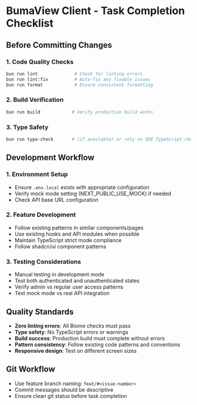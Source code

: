 # BumaView Client - Task Completion Checklist

## Before Committing Changes

### 1. Code Quality Checks
```bash
bun run lint              # Check for linting errors
bun run lint:fix          # Auto-fix any fixable issues
bun run format            # Ensure consistent formatting
```

### 2. Build Verification
```bash
bun run build            # Verify production build works
```

### 3. Type Safety
```bash
bun run type-check       # (if available) or rely on IDE TypeScript checking
```

## Development Workflow

### 1. Environment Setup
- Ensure `.env.local` exists with appropriate configuration
- Verify mock mode setting (NEXT_PUBLIC_USE_MOCK) if needed
- Check API base URL configuration

### 2. Feature Development
- Follow existing patterns in similar components/pages
- Use existing hooks and API modules when possible
- Maintain TypeScript strict mode compliance
- Follow shadcn/ui component patterns

### 3. Testing Considerations
- Manual testing in development mode
- Test both authenticated and unauthenticated states
- Verify admin vs regular user access patterns
- Test mock mode vs real API integration

## Quality Standards
- **Zero linting errors**: All Biome checks must pass
- **Type safety**: No TypeScript errors or warnings
- **Build success**: Production build must complete without errors
- **Pattern consistency**: Follow existing code patterns and conventions
- **Responsive design**: Test on different screen sizes

## Git Workflow
- Use feature branch naming: `feat/#<issue-number>`
- Commit messages should be descriptive
- Ensure clean git status before task completion